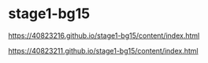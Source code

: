 # stage1-bg15
https://40823216.github.io/stage1-bg15/content/index.html

https://40823211.github.io/stage1-bg15/content/index.html
